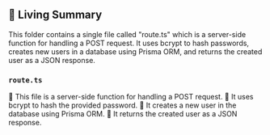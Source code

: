 

<!-- Living README Summary -->
## 🌳 Living Summary

This folder contains a single file called "route.ts" which is a server-side function for handling a POST request. It uses bcrypt to hash passwords, creates new users in a database using Prisma ORM, and returns the created user as a JSON response.


### `route.ts`

📄 This file is a server-side function for handling a POST request. 
🔐 It uses bcrypt to hash the provided password. 
🔑 It creates a new user in the database using Prisma ORM. 
🔁 It returns the created user as a JSON response.

<!-- Living README Summary -->
